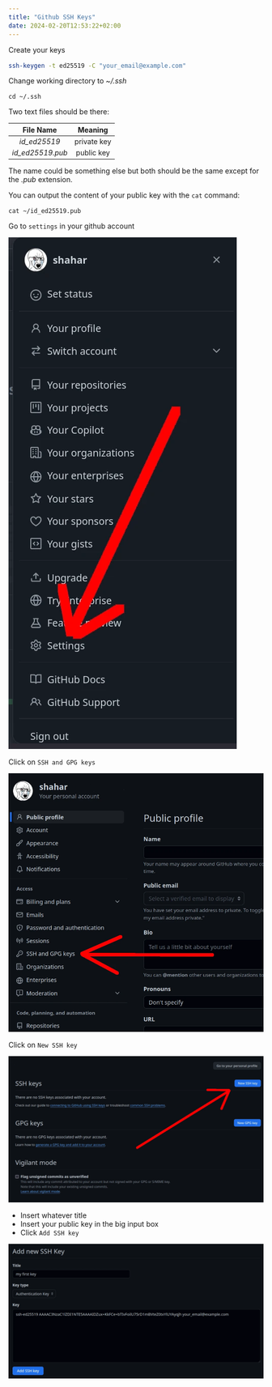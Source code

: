 ```yaml
---
title: "Github SSH Keys"
date: 2024-02-20T12:53:22+02:00
---
```


Create your keys

```sh
ssh-keygen -t ed25519 -C "your_email@example.com"
```

Change working directory to *~/.ssh*

```
cd ~/.ssh
```

Two text files should be there:

|    File Name     |   Meaning   |
|:----------------:|:-----------:|
|   *id_ed25519*   | private key |
| *id_ed25519.pub* | public key  |

The name could be something else but both should
be the same except for the *.pub* extension.

You can output the content of your public key with the `cat` command:

```
cat ~/id_ed25519.pub
```

Go to `settings` in your github account

![settings](set.webp)

Click on `SSH and GPG keys`

![ssh menu](ssh_menu.webp)

Click on `New SSH key`

![new ssh](new.webp)

* Insert whatever title
* Insert your public key in the big input box
* Click `Add SSH key`

![insert public](insert.webp)
